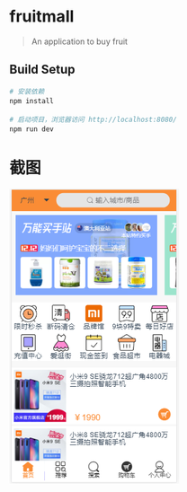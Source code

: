 # fruitmall

> An application to buy fruit

## Build Setup

``` bash
# 安装依赖
npm install

# 启动项目，浏览器访问 http://localhost:8080/
npm run dev
```
# 截图
![image](https://github.com/yanyufei7/Mall/blob/master/pictures/%E9%A6%96%E9%A1%B5.png)
